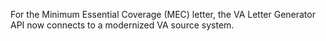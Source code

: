 For the Minimum Essential Coverage (MEC) letter, the VA Letter Generator API now connects to a modernized VA source system. 
